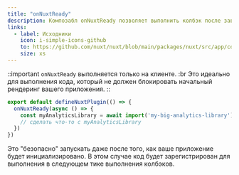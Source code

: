 ```yaml
---
title: "onNuxtReady"
description: Композабл onNuxtReady позволяет выполнить колбэк после завершения инициализации вашего приложения..
links:
  - label: Исходники
    icon: i-simple-icons-github
    to: https://github.com/nuxt/nuxt/blob/main/packages/nuxt/src/app/composables/ready.ts
    size: xs
---
```


::important
`onNuxtReady` выполняется только на клиенте. :br
Это идеально для выполнения кода, который не должен блокировать начальный рендеринг вашего приложения.
::

```ts [plugins/ready.client.ts]
export default defineNuxtPlugin(() => {
  onNuxtReady(async () => {
    const myAnalyticsLibrary = await import('my-big-analytics-library')
    // сделать что-то с myAnalyticsLibrary
  })
})
```

Это "безопасно" запускать даже после того, как ваше приложение будет инициализировано. В этом случае код будет зарегистрирован для выполнения в следующем тике выполнения колбэков.
